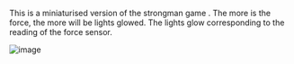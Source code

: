 This is a miniaturised version of  the strongman game . 
The more is the force, the more will be lights glowed.
The lights glow corresponding to the reading of the force sensor. 

![image](https://user-images.githubusercontent.com/85502194/168440948-594b68ab-8654-448b-b266-0f058bf99349.png)
